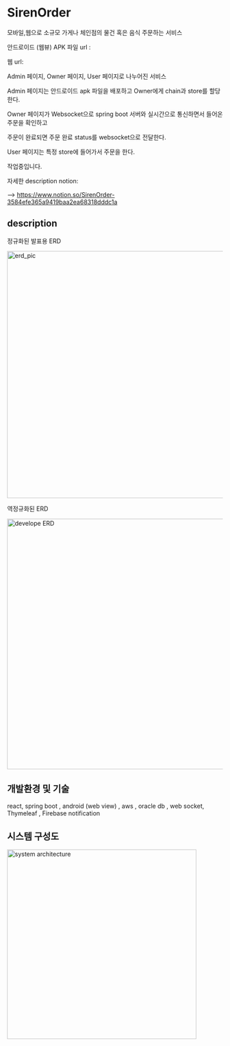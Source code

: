 # SirenOrder

모바일,웹으로 소규모 가게나 체인점의 물건 혹은 음식 주문하는 서비스



안드로이드 (웹뷰) APK 파일 url : 

웹 url: 



Admin 페이지, Owner 페이지, User 페이지로 나누어진 서비스

Admin 페이지는 안드로이드 apk 파일을 배포하고 Owner에게 chain과 store를 할당한다. 

Owner 페이지가 Websocket으로 spring boot 서버와 실시간으로 통신하면서 들어온 주문을 확인하고 

주문이 완료되면 주문 완료 status를 websocket으로 전달한다. 

User 페이지는 특정 store에 들어가서 주문을 한다. 

작업중입니다. 





  자세한 description notion: 

 --> https://www.notion.so/SirenOrder-3584efe365a9419baa2ea68318dddc1a

## description

정규화된 발표용 ERD

<img width="576" alt="erd_pic" src="https://user-images.githubusercontent.com/12855243/82558589-f4acd580-9ba8-11ea-9b29-6ad8ce9d7e63.PNG">

역정규화된 ERD

<img width="584" alt="develope ERD" src="https://user-images.githubusercontent.com/12855243/87220360-fec7a500-c39d-11ea-8d1b-3610152088d2.PNG">

##  개발환경 및 기술

react, spring boot , android (web view) ,  aws , oracle db , web socket, Thymeleaf , Firebase notification



## 시스템 구성도 

<img width="442" alt="system architecture" src="https://user-images.githubusercontent.com/12855243/82747453-d840b100-9dd3-11ea-8b36-b7174e016f94.PNG">